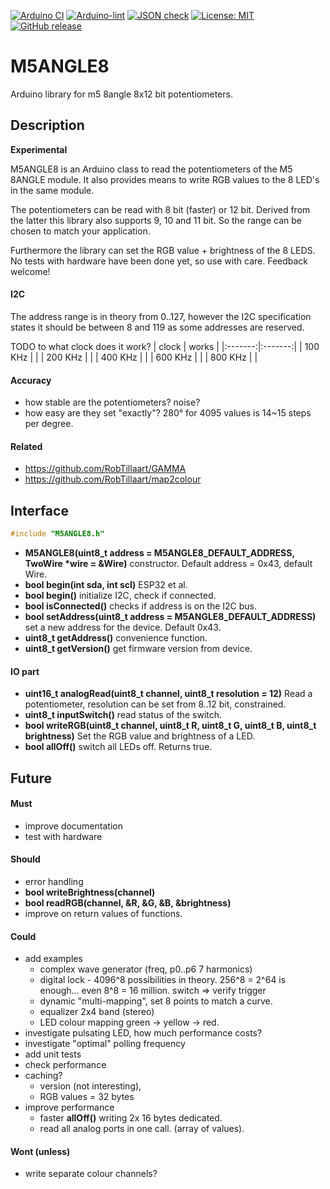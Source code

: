 
[![Arduino CI](https://github.com/RobTillaart/M5ANGLE8/workflows/Arduino%20CI/badge.svg)](https://github.com/marketplace/actions/arduino_ci)
[![Arduino-lint](https://github.com/RobTillaart/M5ANGLE8/actions/workflows/arduino-lint.yml/badge.svg)](https://github.com/RobTillaart/M5ANGLE8/actions/workflows/arduino-lint.yml)
[![JSON check](https://github.com/RobTillaart/M5ANGLE8/actions/workflows/jsoncheck.yml/badge.svg)](https://github.com/RobTillaart/M5ANGLE8/actions/workflows/jsoncheck.yml)
[![License: MIT](https://img.shields.io/badge/license-MIT-green.svg)](https://github.com/RobTillaart/M5ANGLE8/blob/master/LICENSE)
[![GitHub release](https://img.shields.io/github/release/RobTillaart/M5ANGLE8.svg?maxAge=3600)](https://github.com/RobTillaart/M5ANGLE8/releases)


# M5ANGLE8

Arduino library for m5 8angle 8x12 bit potentiometers.


## Description

**Experimental**

M5ANGLE8 is an Arduino class to read the potentiometers of the M5 8ANGLE module.
It also provides means to write RGB values to the 8 LED's in the same module.

The potentiometers can be read with 8 bit (faster) or 12 bit.
Derived from the latter this library also supports 9, 10 and 11 bit. 
So the range can be chosen to match your application.

Furthermore the library can set the RGB value + brightness of the 8 LEDS.
No tests with hardware have been done yet, so use with care.
Feedback welcome!


#### I2C

The address range is in theory from 0..127, however the I2C specification
states it should be between 8 and 119 as some addresses are reserved.

TODO to what clock does it work?
|  clock  |  works  |
|:-------:|:-------:|
| 100 KHz |         |
| 200 KHz |         |
| 400 KHz |         |
| 600 KHz |         |
| 800 KHz |         |


#### Accuracy

- how stable are the potentiometers? noise?
- how easy are they set "exactly"?
  280° for 4095 values is 14~15 steps per degree.


#### Related

- https://github.com/RobTillaart/GAMMA
- https://github.com/RobTillaart/map2colour


## Interface

```cpp
#include "M5ANGLE8.h"
```

- **M5ANGLE8(uint8_t address = M5ANGLE8_DEFAULT_ADDRESS, TwoWire \*wire = &Wire)** constructor.
Default address = 0x43, default Wire.
- **bool begin(int sda, int scl)** ESP32 et al.
- **bool begin()** initialize I2C, check if connected.
- **bool isConnected()** checks if address is on the I2C bus.
- **bool setAddress(uint8_t address = M5ANGLE8_DEFAULT_ADDRESS)** set a new address for the device.
Default 0x43.
- **uint8_t getAddress()** convenience function.
- **uint8_t getVersion()** get firmware version from device.

#### IO part

- **uint16_t analogRead(uint8_t channel, uint8_t resolution = 12)**
Read a potentiometer, resolution can be set from 8..12 bit, constrained.
- **uint8_t inputSwitch()** read status of the switch.
- **bool writeRGB(uint8_t channel, uint8_t R, uint8_t G, uint8_t B, uint8_t brightness)**
Set the RGB value and brightness of a LED.
- **bool allOff()** switch all LEDs off.
Returns true.


## Future

#### Must

- improve documentation
- test with hardware

#### Should

- error handling
- **bool writeBrightness(channel)**
- **bool readRGB(channel, &R, &G, &B, &brightness)**
- improve on return values of functions.

#### Could

- add examples
  - complex wave generator (freq, p0..p6 7 harmonics)
  - digital lock - 4096^8 possibilities in theory. 256^8 = 2^64 is enough...
    even 8^8 = 16 million.
    switch => verify trigger
  - dynamic "multi-mapping", set 8 points to match a curve.
  - equalizer 2x4 band (stereo)
  - LED colour mapping green -> yellow -> red.
- investigate pulsating LED, how much performance costs?
- investigate "optimal" polling frequency
- add unit tests
- check performance
- caching?
  - version (not interesting), 
  - RGB values = 32 bytes
- improve performance
  - faster **allOff()** writing 2x 16 bytes dedicated.
  - read all analog ports in one call. (array of values).


#### Wont (unless)

- write separate colour channels?


